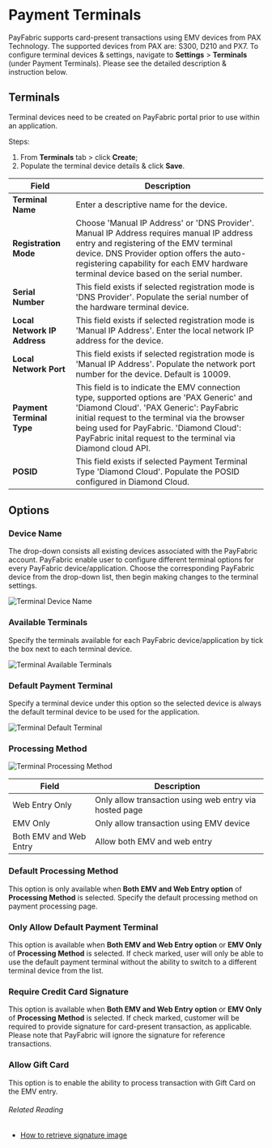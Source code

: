 # Payment Terminals
PayFabric supports card-present transactions using EMV devices from PAX Technology. The supported devices from PAX are: S300, D210 and PX7. 
To configure terminal devices & settings, navigate to **Settings** > **Terminals** (under Payment Terminals). Please see the detailed description & instruction below.

## Terminals

Terminal devices need to be created on PayFabric portal prior to use within an application.

Steps:
1.	From **Terminals** tab > click **Create**;
2.	Populate the terminal device details & click **Save**.


|Field                          |Description  | 
|------------------------------|-------------| 
|**Terminal Name**| Enter a descriptive name for the device. |
|**Registration Mode**| Choose 'Manual IP Address' or 'DNS Provider'. Manual IP Address requires manual IP address entry and registering of the EMV terminal device. DNS Provider option offers the auto-registering capability for each EMV hardware terminal device based on the serial number.|
|**Serial Number**| This field exists if selected registration mode is 'DNS Provider'. Populate the serial number of the hardware terminal device. |
|**Local Network IP Address**| This field exists if selected registration mode is 'Manual IP Address'. Enter the local network IP address for the device. |
|**Local Network Port**| This field exists if selected registration mode is 'Manual IP Address'. Populate the network port number for the device. Default is 10009. |
|**Payment Terminal Type**| This field is to indicate the EMV connection type, supported options are 'PAX Generic' and 'Diamond Cloud'. 'PAX Generic': PayFabric initial request to the terminal via the browser being used for PayFabric. 'Diamond Cloud': PayFabric inital request to the terminal via Diamond cloud API. |
|**POSID**| This field exists if selected Payment Terminal Type 'Diamond Cloud'. Populate the POSID configured in Diamond Cloud. |

## Options

### Device Name

The drop-down consists all existing devices associated with the PayFabric account. PayFabric enable user to configure different terminal options for every PayFabric device/application. Choose the corresponding PayFabric device from the drop-down list, then begin making changes to the terminal settings.

![Terminal Device Name](https://raw.githubusercontent.com/PayFabric/Portal/master/PayFabric/Sections/Screenshots/TerminalsDeviceName.png)

### Available Terminals

Specify the terminals available for each PayFabric device/application by tick the box next to each terminal device.

![Terminal Available Terminals](https://raw.githubusercontent.com/PayFabric/Portal/master/PayFabric/Sections/Screenshots/TerminalsAvailableTerminals.png)

### Default Payment Terminal

Specify a terminal device under this option so the selected device is always the default terminal device to be used for the application. 

![Terminal Default Terminal](https://raw.githubusercontent.com/PayFabric/Portal/master/PayFabric/Sections/Screenshots/TerminalsDefaultTerminal.png)

### Processing Method

![Terminal Processing Method](https://raw.githubusercontent.com/PayFabric/Portal/master/PayFabric/Sections/Screenshots/TerminalsProcessingMethod.png)

|Field                          |Description  | 
|------------------------------|-------------| 
|Web Entry Only| Only allow transaction using web entry via hosted page |
|EMV Only| Only allow transaction using EMV device |
|Both EMV and Web Entry| Allow both EMV and web entry |

### Default Processing Method

This option is only available when **Both EMV and Web Entry option** of **Processing Method** is selected. Specify the default processing method on payment processing page.

### Only Allow Default Payment Terminal

This option is available when **Both EMV and Web Entry option** or **EMV Only** of **Processing Method** is selected. If check marked, user will only be able to use the default payment terminal without the ability to switch to a different terminal device from the list.

### Require Credit Card Signature

This option is available when **Both EMV and Web Entry option** or **EMV Only** of **Processing Method** is selected. If check marked, customer will be required to provide signature for card-present transaction, as applicable. Please note that PayFabric will ignore the signature for reference transactions.

### Allow Gift Card

This option is to enable the ability to process transaction with Gift Card on the EMV entry.

###### Related Reading
* [How to retrieve signature image](../../../../../../PayFabric/Hosted-Pages/blob/master/Sections/Payment%20Terminals%20Signature%20Page.md)

